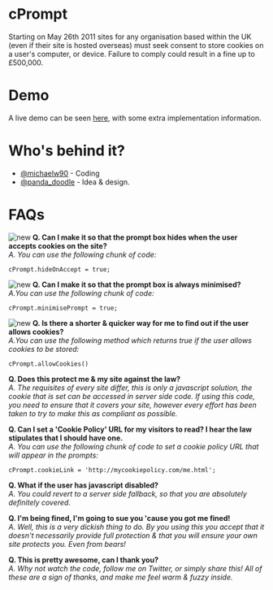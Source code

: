 cPrompt
=======

Starting on May 26th 2011 sites for any organisation based within the UK (even if their site is hosted overseas) must seek consent to store cookies on a user's computer, or device. Failure to comply could result in a fine up to &pound;500,000.

Demo
=====

A live demo can be seen [here](http://michaelwright.me/cPrompt), with some extra implementation information.

Who's behind it?
===============
- [@michaelw90](http://twitter.com/michaelw90) - Coding
- [@panda_doodle](http://twitter.com/panda_doodle) - Idea &amp; design.

FAQs
====
![new](http://u.wimg.co.uk/new.png) **Q. Can I make it so that the prompt box hides when the user accepts cookies on the site?**<br />
*A. You can use the following chunk of code:*

`cPrompt.hideOnAccept = true;`

![new](http://u.wimg.co.uk/new.png) **Q. Can I make it so that the prompt box is always minimised?**<br />
*A.You can use the following chunk of code:*

`cPrompt.minimisePrompt = true;`

![new](http://u.wimg.co.uk/new.png) **Q. Is there a shorter &amp; quicker way for me to find out if the user allows cookies?**<br />
*A.You can use the following method which returns true if the user allows cookies to be stored:*

`cPrompt.allowCookies()`

**Q. Does this protect me &amp; my site against the law?**<br />
*A. The requisites of every site differ, this is only a javascript solution, the cookie that is set can be accessed in server side code. If using this code, you need to ensure that it covers your site, however every effort has been taken to try to make this as compliant as possible.*

**Q. Can I set a 'Cookie Policy' URL for my visitors to read? I hear the law stipulates that I should have one.**<br />
*A. You can use the following chunk of code to set a cookie policy URL that will appear in the prompts:*

`cPrompt.cookieLink = 'http://mycookiepolicy.com/me.html';`

**Q. What if the user has javascript disabled?**<br />
*A. You could revert to a server side fallback, so that you are absolutely definitely covered.*

**Q. I'm being fined, I'm going to sue you 'cause you got me fined!**<br />
*A. Well, this is a very dickish thing to do. By you using this you accept that it doesn't necessarily provide full protection &amp; that you will ensure your own site protects you. Even from bears!*

**Q. This is pretty awesome, can I thank you?**<br />
*A. Why not watch the code, follow me on Twitter, or simply share this! All of these are a sign of thanks, and make me feel warm &amp; fuzzy inside.* 